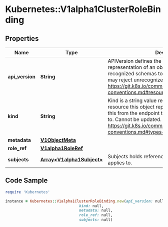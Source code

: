 # Kubernetes::V1alpha1ClusterRoleBinding

## Properties

Name | Type | Description | Notes
------------ | ------------- | ------------- | -------------
**api_version** | **String** | APIVersion defines the versioned schema of this representation of an object. Servers should convert recognized schemas to the latest internal value, and may reject unrecognized values. More info: https://git.k8s.io/community/contributors/devel/api-conventions.md#resources | [optional] 
**kind** | **String** | Kind is a string value representing the REST resource this object represents. Servers may infer this from the endpoint the client submits requests to. Cannot be updated. In CamelCase. More info: https://git.k8s.io/community/contributors/devel/api-conventions.md#types-kinds | [optional] 
**metadata** | [**V1ObjectMeta**](V1ObjectMeta.md) |  | [optional] 
**role_ref** | [**V1alpha1RoleRef**](V1alpha1RoleRef.md) |  | 
**subjects** | [**Array&lt;V1alpha1Subject&gt;**](V1alpha1Subject.md) | Subjects holds references to the objects the role applies to. | [optional] 

## Code Sample

```ruby
require 'Kubernetes'

instance = Kubernetes::V1alpha1ClusterRoleBinding.new(api_version: null,
                                 kind: null,
                                 metadata: null,
                                 role_ref: null,
                                 subjects: null)
```


